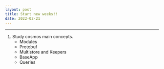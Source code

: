 ```yaml
---
layout: post
title: Start new weeks!!
date: 2022-02-21
---
```


***

1. Study cosmos main concepts. 
    * Modules
    * Protobuf
    * Multistore and Keepers
    * BaseApp
    * Queries